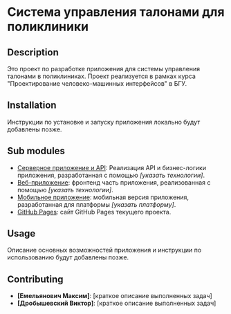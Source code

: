 # Система управления талонами для поликлиники

## Description

Это проект по разработке приложения для системы управления талонами в поликлиниках. Проект реализуется в рамках курса "Проектирование человеко-машинных интерфейсов" в БГУ.

## Installation

Инструкции по установке и запуску приложения локально будут добавлены позже.

## Sub modules

* [Серверное приложение и API](https://github.com/fpmi-hci-2024/project13b-backend-super-awesome-team-name):  Реализация API и бизнес-логики приложения, разработанная с помощью *[указать технологии]*.
* [Веб-приложение](https://github.com/fpmi-hci-2024/project13b-web-super-awesome-team-name):  фронтенд часть приложения, реализованная с помощью *[указать технологии]*.
* [Мобильное приложение](https://github.com/fpmi-hci-2024/project13b-mobile-super-awesome-team-name):  мобильная версия приложения, разработанная для платформы *[указать платформу]*.
* [GitHub Pages](https://fpmi-hci-2024.github.io/project13b-super-awesome-team-name): сайт GitHub Pages текущего проекта.

## Usage

Описание основных возможностей приложения и инструкции по использованию будут добавлены позже.

## Contributing

* **[Емельянович Максим]**:  [краткое описание выполненных задач]
* **[Дробышевский Виктор]**:  [краткое описание выполненных задач]
